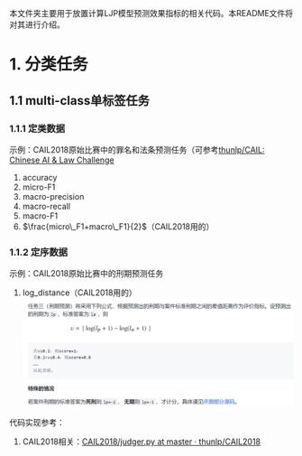 本文件夹主要用于放置计算LJP模型预测效果指标的相关代码。本README文件将对其进行介绍。

# 1. 分类任务
## 1.1 multi-class单标签任务
### 1.1.1 定类数据
示例：CAIL2018原始比赛中的罪名和法条预测任务（可参考[thunlp/CAIL: Chinese AI & Law Challenge](https://github.com/thunlp/CAIL)
1. accuracy
2. micro-F1
3. macro-precision
4. macro-recall
2. macro-F1
3. $\frac{micro\_F1+macro\_F1}{2}$（CAIL2018用的）
### 1.1.2 定序数据
示例：CAIL2018原始比赛中的刑期预测任务
1. log_distance（CAIL2018用的）
![pic1](../../pics/cail2018imprisionmetric.png)

代码实现参考：
1. CAIL2018相关：[CAIL2018/judger.py at master · thunlp/CAIL2018](https://github.com/thunlp/CAIL2018/blob/master/judger/judger.py)